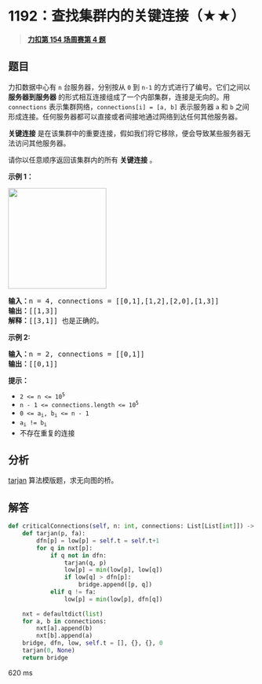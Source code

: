 # 1192：查找集群内的关键连接（★★）


> <u>**[力扣第 154 场周赛第 4 题](https://leetcode.cn/problems/critical-connections-in-a-network/)**</u>

## 题目

<p>力扣数据中心有 <code>n</code> 台服务器，分别按从 <code>0</code> 到 <code>n-1</code> 的方式进行了编号。它们之间以 <strong>服务器到服务器</strong> 的形式相互连接组成了一个内部集群，连接是无向的。用  <code>connections</code> 表示集群网络，<code>connections[i] = [a, b]</code> 表示服务器 <code>a</code> 和 <code>b</code> 之间形成连接。任何服务器都可以直接或者间接地通过网络到达任何其他服务器。</p>

<p><strong>关键连接</strong><em> </em>是在该集群中的重要连接，假如我们将它移除，便会导致某些服务器无法访问其他服务器。</p>

<p>请你以任意顺序返回该集群内的所有 <strong>关键连接</strong> 。</p>



<p><strong>示例 1：</strong></p>

<p><strong><img alt="" src="https://assets.leetcode-cn.com/aliyun-lc-upload/original_images/critical-connections-in-a-network.png" style="height: 205px; width: 200px;" /></strong></p>

<pre>
<strong>输入：</strong>n = 4, connections = [[0,1],[1,2],[2,0],[1,3]]
<strong>输出：</strong>[[1,3]]
<strong>解释：</strong>[[3,1]] 也是正确的。</pre>

<p><strong>示例 2:</strong></p>

<pre>
<b>输入：</b>n = 2, connections = [[0,1]]
<b>输出：</b>[[0,1]]
</pre>



<p><strong>提示：</strong></p>

<ul>
<li><code>2 &lt;= n &lt;= 10<sup>5</sup></code></li>
<li><code>n - 1 &lt;= connections.length &lt;= 10<sup>5</sup></code></li>
<li><code>0 &lt;= a<sub>i</sub>, b<sub>i</sub> &lt;= n - 1</code></li>
<li><code>a<sub>i</sub> != b<sub>i</sub></code></li>
<li>不存在重复的连接</li>
</ul>


## 分析

[tarjan](https://zhuanlan.zhihu.com/p/101923309) 算法模版题，求无向图的桥。

## 解答

```python
def criticalConnections(self, n: int, connections: List[List[int]]) -> List[List[int]]:
    def tarjan(p, fa):
        dfn[p] = low[p] = self.t = self.t+1
        for q in nxt[p]:
            if q not in dfn:
                tarjan(q, p)
                low[p] = min(low[p], low[q])
                if low[q] > dfn[p]:
                    bridge.append([p, q])
            elif q != fa:
                low[p] = min(low[p], dfn[q])
    
    nxt = defaultdict(list)
    for a, b in connections:
        nxt[a].append(b)
        nxt[b].append(a)
    bridge, dfn, low, self.t = [], {}, {}, 0
    tarjan(0, None)
    return bridge
```
620 ms


